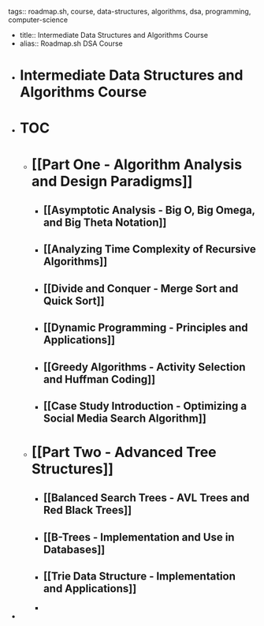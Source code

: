 tags:: roadmap.sh, course, data-structures, algorithms, dsa, programming, computer-science

- title:: Intermediate Data Structures and Algorithms Course
- alias:: Roadmap.sh DSA Course
- # Intermediate Data Structures and Algorithms Course
- # TOC
	- # [[Part One - Algorithm Analysis and Design Paradigms]]
		- ## [[Asymptotic Analysis - Big O, Big Omega, and Big Theta Notation]]
		- ## [[Analyzing Time Complexity of Recursive Algorithms]]
		- ## [[Divide and Conquer - Merge Sort and Quick Sort]]
		- ## [[Dynamic Programming - Principles and Applications]]
		- ## [[Greedy Algorithms - Activity Selection and Huffman Coding]]
		- ## [[Case Study Introduction - Optimizing a Social Media Search Algorithm]]
	- # [[Part Two - Advanced Tree Structures]]
		- ## [[Balanced Search Trees - AVL Trees and Red Black Trees]]
		- ## [[B-Trees - Implementation and Use in Databases]]
		- ## [[Trie Data Structure - Implementation and Applications]]
		-
-